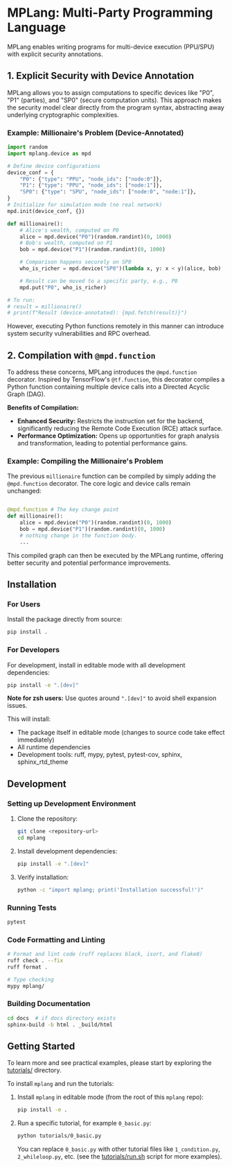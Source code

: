 # MPLang: Multi-Party Programming Language

MPLang enables writing programs for multi-device execution (PPU/SPU) with explicit security annotations.

## 1. Explicit Security with Device Annotation

MPLang allows you to assign computations to specific devices like "P0", "P1" (parties), and "SP0" (secure computation units).
This approach makes the security model clear directly from the program syntax, abstracting away underlying cryptographic complexities.

### Example: Millionaire's Problem (Device-Annotated)

```python
import random
import mplang.device as mpd

# Define device configurations
device_conf = {
    "P0": {"type": "PPU", "node_ids": ["node:0"]},
    "P1": {"type": "PPU", "node_ids": ["node:1"]},
    "SP0": {"type": "SPU", "node_ids": ["node:0", "node:1"]},
}
# Initialize for simulation mode (no real network)
mpd.init(device_conf, {})

def millionaire():
    # Alice's wealth, computed on P0
    alice = mpd.device("P0")(random.randint)(0, 1000)
    # Bob's wealth, computed on P1
    bob = mpd.device("P1")(random.randint)(0, 1000)

    # Comparison happens securely on SP0
    who_is_richer = mpd.device("SP0")(lambda x, y: x < y)(alice, bob)

    # Result can be moved to a specific party, e.g., P0
    mpd.put("P0", who_is_richer)

# To run:
# result = millionaire()
# print(f"Result (device-annotated): {mpd.fetch(result)}")
```

However, executing Python functions remotely in this manner can introduce system security vulnerabilities and RPC overhead.

## 2. Compilation with `@mpd.function`

To address these concerns, MPLang introduces the `@mpd.function` decorator. Inspired by TensorFlow's `@tf.function`,
this decorator compiles a Python function containing multiple device calls into a Directed Acyclic Graph (DAG).

**Benefits of Compilation:**

- **Enhanced Security:** Restricts the instruction set for the backend, significantly reducing the Remote Code Execution (RCE) attack surface.
- **Performance Optimization:** Opens up opportunities for graph analysis and transformation, leading to potential performance gains.

### Example: Compiling the Millionaire's Problem

The previous `millionaire` function can be compiled by simply adding the `@mpd.function` decorator. The core logic and device calls remain unchanged:

```python

@mpd.function # The key change point
def millionaire():
    alice = mpd.device("P0")(random.randint)(0, 1000)
    bob = mpd.device("P1")(random.randint)(0, 1000)
    # nothing change in the function body.
    ...
```

This compiled graph can then be executed by the MPLang runtime, offering better security and potential performance improvements.

## Installation

### For Users

Install the package directly from source:

```bash
pip install .
```

### For Developers

For development, install in editable mode with all development dependencies:

```bash
pip install -e ".[dev]"
```

**Note for zsh users:** Use quotes around `".[dev]"` to avoid shell expansion issues.

This will install:

- The package itself in editable mode (changes to source code take effect immediately)
- All runtime dependencies
- Development tools: ruff, mypy, pytest, pytest-cov, sphinx, sphinx_rtd_theme

## Development

### Setting up Development Environment

1. Clone the repository:

   ```bash
   git clone <repository-url>
   cd mplang
   ```

2. Install development dependencies:

   ```bash
   pip install -e ".[dev]"
   ```

3. Verify installation:

   ```bash
   python -c "import mplang; print('Installation successful!')"
   ```

### Running Tests

```bash
pytest
```

### Code Formatting and Linting

```bash
# Format and lint code (ruff replaces black, isort, and flake8)
ruff check . --fix
ruff format .

# Type checking
mypy mplang/
```

### Building Documentation

```bash
cd docs  # if docs directory exists
sphinx-build -b html . _build/html
```

## Getting Started

To learn more and see practical examples, please start by exploring the [tutorials/](tutorials/) directory.

To install `mplang` and run the tutorials:

1. Install `mplang` in editable mode (from the root of this `mplang` repo):

    ```bash
    pip install -e .
    ```

2. Run a specific tutorial, for example `0_basic.py`:

    ```bash
    python tutorials/0_basic.py
    ```

    You can replace `0_basic.py` with other tutorial files like `1_condition.py`, `2_whileloop.py`, etc.
    (see the [tutorials/run.sh](tutorials/run.sh) script for more examples).
